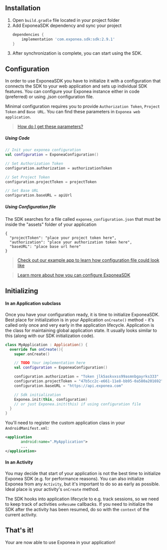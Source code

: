 
## Installation

1. Open `build.gradle` file located in your project folder
2. Add ExponeaSDK dependency and sync your project
    ```groovy
    dependencies {
        implementation 'com.exponea.sdk:sdk:2.9.1'
    }
    ```
3. After synchronization is complete, you can start using the SDK.


## Configuration
 In order to use ExponeaSDK you have to initialize it with a configuration that connects the SDK to your web application and sets up individual SDK features. You can configure your Exponea instance either in code (preferred) or using *.json* configuration file.

Minimal configuration requires you to provide `Authorization Token`, `Project Token` and `Base URL`.
You can find these parameters in `Exponea web application`.

> [How do I get these parameters?](./CONFIGURATION.md)


##### Using Code
``` kotlin
// Init your exponea configuration
val configuration = ExponeaConfiguration()

// Set Authorization Token
configuration.authorization = authorizationToken

// Set Project Token
configuration.projectToken = projectToken

// Set Base URL
configuration.baseURL = apiUrl
```


##### Using Configuration file
The SDK searches for a file called `exponea_configuration.json` that must be inside the "assets" folder of your application
```
{
  "projectToken": "place your project token here",
  "authorization": "place your authorization token here",
  "baseURL": "place base url here"
}
```

> [Check out our example app to learn how configuration file could look like](../app/src/main/assets/exponea_configuration.json)

> [Learn more about how you can configure ExponeaSDK](../Documentation/CONFIG.md)

## Initializing

#### In an Application subclass
Once you have your configuration ready, it is time to initialize ExponeaSDK. Best place for initialization is in your Application `onCreate()` method - it's called only once and very early in the application lifecycle. Application is the class for maintaining global application state. It usually looks similar to this (along with our SDK initialization code).
``` kotlin
class MyApplication : Application() {
  override fun onCreate(){
    super.onCreate()

    // TODO Your implementation here
    val configuration = ExponeaConfiguration()

    configuration.authorization = "Token jlk5askvxss99asmnbgayrks333"
    configuration.projectToken = "47b5cc2c-e661-11e8-bb95-0a580a201692"
    configuration.baseURL = "https://api.exponea.com"

    // Sdk initialization
    Exponea.init(this, configuration)
    // or just Exponea.init(this) if using configuration file
  }
}
```

You'll need to register the custom application class in your `AndroidManifest.xml`:
```xml
<application
       android:name=".MyApplication">
       ...
</application>
 ```

#### In an Activity
You may decide that start of your application is not the best time to initialize Exponea SDK (e.g. for performance reasons). You can also initialize Exponea from any `Activity`, but it's important to do so as early as possible. Ideal place is your activity's `onCreate` method.

The SDK hooks into application lifecycle to e.g. track sessions, so we need to keep track of activities `onResume` callbacks. If you need to initialize the SDK after the activity has been resumed, do so with the `context` of the current activity.

## That's it!
Your are now able to use Exponea in your application!
